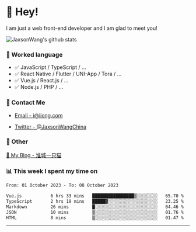 # 👋 Hey!

I am just a web front-end developer and I am glad to meet you!

![JaxsonWang's github stats](https://github-readme-stats.vercel.app/api?username=JaxsonWang&&show_icons=true&&title_color=1abc9c&&icon_color=1abc9c)


### 📝 Worked language

- ✅ JavaScript / TypeScript / ...
- ✅ React Native / Flutter / UNI-App / Tora / ...
- ✅ Vue.js / React.js / ...
- ✅ Node.js / PHP / ...

### 📮 Contact Me

- [Email - i@iiong.com](mailto:i@iiong.com)

- [Twitter - @JaxsonWangChina](https://twitter.com/JaxsonWangChina)

### 🤪 Other

[📌 My Blog - 淮城一只猫](https://iiong.com)

### 📊 This week I spent my time on

<!--START_SECTION:waka-->

```txt
From: 01 October 2023 - To: 08 October 2023

Vue.js           6 hrs 33 mins   ████████████████▒░░░░░░░░   65.70 %
TypeScript       2 hrs 19 mins   █████▓░░░░░░░░░░░░░░░░░░░   23.25 %
Markdown         26 mins         █░░░░░░░░░░░░░░░░░░░░░░░░   04.46 %
JSON             10 mins         ▒░░░░░░░░░░░░░░░░░░░░░░░░   01.76 %
HTML             8 mins          ▒░░░░░░░░░░░░░░░░░░░░░░░░   01.47 %
```

<!--END_SECTION:waka-->

---
